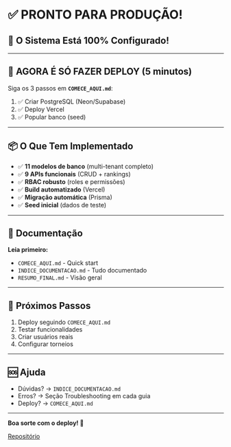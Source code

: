 # ✅ PRONTO PARA PRODUÇÃO!

## 🎉 O Sistema Está 100% Configurado!

---

## 🚀 AGORA É SÓ FAZER DEPLOY (5 minutos)

Siga os 3 passos em **`COMECE_AQUI.md`**:

1. ✅ Criar PostgreSQL (Neon/Supabase)
2. ✅ Deploy Vercel
3. ✅ Popular banco (seed)

---

## 📦 O Que Tem Implementado

- ✅ **11 modelos de banco** (multi-tenant completo)
- ✅ **9 APIs funcionais** (CRUD + rankings)
- ✅ **RBAC robusto** (roles e permissões)
- ✅ **Build automatizado** (Vercel)
- ✅ **Migração automática** (Prisma)
- ✅ **Seed inicial** (dados de teste)

---

## 📖 Documentação

**Leia primeiro:**
- `COMECE_AQUI.md` - Quick start
- `INDICE_DOCUMENTACAO.md` - Tudo documentado
- `RESUMO_FINAL.md` - Visão geral

---

## 🎯 Próximos Passos

1. Deploy seguindo `COMECE_AQUI.md`
2. Testar funcionalidades
3. Criar usuários reais
4. Configurar torneios

---

## 🆘 Ajuda

- Dúvidas? → `INDICE_DOCUMENTACAO.md`
- Erros? → Seção Troubleshooting em cada guia
- Deploy? → `COMECE_AQUI.md`

---

**Boa sorte com o deploy! 🚀**

[Repositório](https://github.com/MarcosldcC/scorer-sistem)

